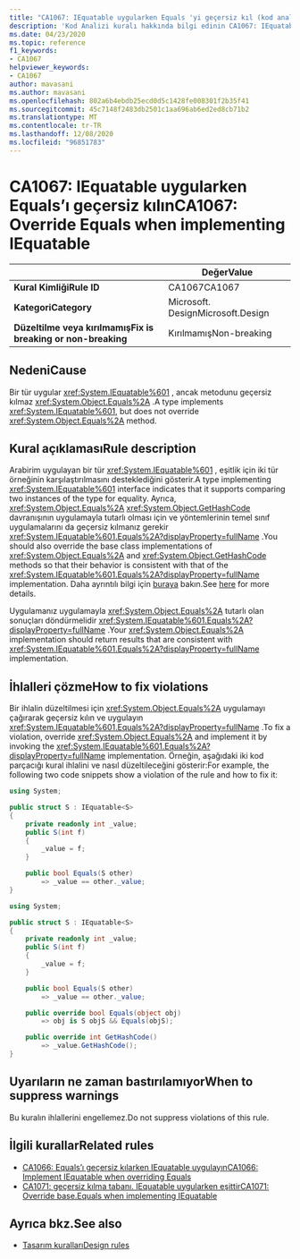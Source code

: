 ```yaml
---
title: "CA1067: IEquatable uygularken Equals 'yi geçersiz kıl (kod analizi)"
description: 'Kod Analizi kuralı hakkında bilgi edinin CA1067: IEquatable uygularken override Equals'
ms.date: 04/23/2020
ms.topic: reference
f1_keywords:
- CA1067
helpviewer_keywords:
- CA1067
author: mavasani
ms.author: mavasani
ms.openlocfilehash: 802a6b4ebdb25ecd0d5c1428fe008301f2b35f41
ms.sourcegitcommit: 45c7148f2483db2501c1aa696ab6ed2ed8cb71b2
ms.translationtype: MT
ms.contentlocale: tr-TR
ms.lasthandoff: 12/08/2020
ms.locfileid: "96851783"
---
```

# <a name="ca1067-override-equals-when-implementing-iequatable"></a><span data-ttu-id="540c2-103">CA1067: IEquatable uygularken Equals’ı geçersiz kılın</span><span class="sxs-lookup"><span data-stu-id="540c2-103">CA1067: Override Equals when implementing IEquatable</span></span>

| | <span data-ttu-id="540c2-104">Değer</span><span class="sxs-lookup"><span data-stu-id="540c2-104">Value</span></span> |
|-|-|
| <span data-ttu-id="540c2-105">**Kural Kimliği**</span><span class="sxs-lookup"><span data-stu-id="540c2-105">**Rule ID**</span></span> |<span data-ttu-id="540c2-106">CA1067</span><span class="sxs-lookup"><span data-stu-id="540c2-106">CA1067</span></span>|
| <span data-ttu-id="540c2-107">**Kategori**</span><span class="sxs-lookup"><span data-stu-id="540c2-107">**Category**</span></span> |<span data-ttu-id="540c2-108">Microsoft. Design</span><span class="sxs-lookup"><span data-stu-id="540c2-108">Microsoft.Design</span></span>|
| <span data-ttu-id="540c2-109">**Düzeltilme veya kırılmamış**</span><span class="sxs-lookup"><span data-stu-id="540c2-109">**Fix is breaking or non-breaking**</span></span> |<span data-ttu-id="540c2-110">Kırılmamış</span><span class="sxs-lookup"><span data-stu-id="540c2-110">Non-breaking</span></span>|

## <a name="cause"></a><span data-ttu-id="540c2-111">Nedeni</span><span class="sxs-lookup"><span data-stu-id="540c2-111">Cause</span></span>

<span data-ttu-id="540c2-112">Bir tür uygular <xref:System.IEquatable%601> , ancak metodunu geçersiz kılmaz <xref:System.Object.Equals%2A> .</span><span class="sxs-lookup"><span data-stu-id="540c2-112">A type implements <xref:System.IEquatable%601>, but does not override <xref:System.Object.Equals%2A> method.</span></span>

## <a name="rule-description"></a><span data-ttu-id="540c2-113">Kural açıklaması</span><span class="sxs-lookup"><span data-stu-id="540c2-113">Rule description</span></span>

<span data-ttu-id="540c2-114">Arabirim uygulayan bir tür <xref:System.IEquatable%601> , eşitlik için iki tür örneğinin karşılaştırılmasını desteklediğini gösterir.</span><span class="sxs-lookup"><span data-stu-id="540c2-114">A type implementing <xref:System.IEquatable%601> interface indicates that it supports comparing two instances of the type for equality.</span></span> <span data-ttu-id="540c2-115">Ayrıca, <xref:System.Object.Equals%2A> <xref:System.Object.GetHashCode> davranışının uygulamayla tutarlı olması için ve yöntemlerinin temel sınıf uygulamalarını da geçersiz kılmanız gerekir <xref:System.IEquatable%601.Equals%2A?displayProperty=fullName> .</span><span class="sxs-lookup"><span data-stu-id="540c2-115">You should also override the base class implementations of <xref:System.Object.Equals%2A> and <xref:System.Object.GetHashCode> methods so that their behavior is consistent with that of the <xref:System.IEquatable%601.Equals%2A?displayProperty=fullName> implementation.</span></span> <span data-ttu-id="540c2-116">Daha ayrıntılı bilgi için [buraya](/dotnet/api/system.iequatable-1#notes-to-implementers) bakın.</span><span class="sxs-lookup"><span data-stu-id="540c2-116">See [here](/dotnet/api/system.iequatable-1#notes-to-implementers) for more details.</span></span>

<span data-ttu-id="540c2-117">Uygulamanız uygulamayla <xref:System.Object.Equals%2A> tutarlı olan sonuçları döndürmelidir <xref:System.IEquatable%601.Equals%2A?displayProperty=fullName> .</span><span class="sxs-lookup"><span data-stu-id="540c2-117">Your <xref:System.Object.Equals%2A> implementation should return results that are consistent with <xref:System.IEquatable%601.Equals%2A?displayProperty=fullName> implementation.</span></span>

## <a name="how-to-fix-violations"></a><span data-ttu-id="540c2-118">İhlalleri çözme</span><span class="sxs-lookup"><span data-stu-id="540c2-118">How to fix violations</span></span>

<span data-ttu-id="540c2-119">Bir ihlalin düzeltilmesi için <xref:System.Object.Equals%2A> uygulamayı çağırarak geçersiz kılın ve uygulayın <xref:System.IEquatable%601.Equals%2A?displayProperty=fullName> .</span><span class="sxs-lookup"><span data-stu-id="540c2-119">To fix a violation, override <xref:System.Object.Equals%2A> and implement it by invoking the <xref:System.IEquatable%601.Equals%2A?displayProperty=fullName> implementation.</span></span> <span data-ttu-id="540c2-120">Örneğin, aşağıdaki iki kod parçacığı kural ihlalini ve nasıl düzeltileceğini gösterir:</span><span class="sxs-lookup"><span data-stu-id="540c2-120">For example, the following two code snippets show a violation of the rule and how to fix it:</span></span>

```csharp
using System;

public struct S : IEquatable<S>
{
    private readonly int _value;
    public S(int f)
    {
        _value = f;
    }

    public bool Equals(S other)
        => _value == other._value;
}
```

```csharp
using System;

public struct S : IEquatable<S>
{
    private readonly int _value;
    public S(int f)
    {
        _value = f;
    }

    public bool Equals(S other)
        => _value == other._value;

    public override bool Equals(object obj)
        => obj is S objS && Equals(objS);

    public override int GetHashCode()
        => _value.GetHashCode();
}
```

## <a name="when-to-suppress-warnings"></a><span data-ttu-id="540c2-121">Uyarıların ne zaman bastırılamıyor</span><span class="sxs-lookup"><span data-stu-id="540c2-121">When to suppress warnings</span></span>

<span data-ttu-id="540c2-122">Bu kuralın ihlallerini engellemez.</span><span class="sxs-lookup"><span data-stu-id="540c2-122">Do not suppress violations of this rule.</span></span>

## <a name="related-rules"></a><span data-ttu-id="540c2-123">İlgili kurallar</span><span class="sxs-lookup"><span data-stu-id="540c2-123">Related rules</span></span>

- [<span data-ttu-id="540c2-124">CA1066: Equals’ı geçersiz kılarken IEquatable uygulayın</span><span class="sxs-lookup"><span data-stu-id="540c2-124">CA1066: Implement IEquatable when overriding Equals</span></span>](ca1066.md)
- [<span data-ttu-id="540c2-125">CA1071: geçersiz kılma tabanı. IEquatable uygularken eşittir</span><span class="sxs-lookup"><span data-stu-id="540c2-125">CA1071: Override base.Equals when implementing IEquatable</span></span>](ca1071.md)

## <a name="see-also"></a><span data-ttu-id="540c2-126">Ayrıca bkz.</span><span class="sxs-lookup"><span data-stu-id="540c2-126">See also</span></span>

- [<span data-ttu-id="540c2-127">Tasarım kuralları</span><span class="sxs-lookup"><span data-stu-id="540c2-127">Design rules</span></span>](design-warnings.md)
